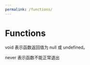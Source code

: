 ```yaml
---
permalink: /functions/
---
```


# Functions


void 表示函数返回值为 null 或 undefined。

never 表示函数不能正常退出

```


```
